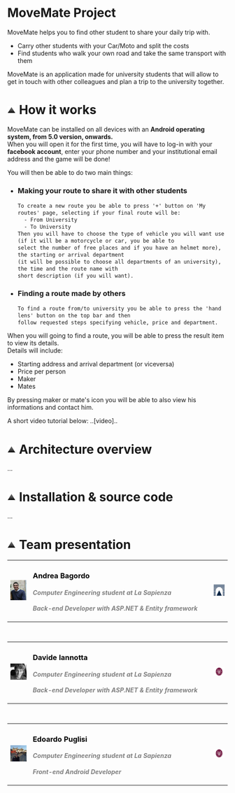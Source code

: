 <h1 id="project"> MoveMate Project </h1>

MoveMate helps you to find other student to share your daily trip with.
* Carry other students with your Car/Moto and split the costs
* Find students who walk your own road and take the same transport with them

MoveMate is an application made for university students that will allow to get in touch with other colleagues and plan a trip to the university together.
 
<h1 id="how-works"><a href="#menu"><img src="vector-icon.png" alt="su" width="20"></a> How it works </h1>

MoveMate can be installed on all devices with an **Android operating system, from 5.0 version, onwards.** <br>
When you will open it for the first time, you will have to log-in with your **facebook account**, enter your phone number and your institutional email address and the game will be done!

You will then be able to do two main things:
* ### Making your route to share it with other students
      To create a new route you be able to press '+' button on 'My routes' page, selecting if your final route will be:
        - From University
        - To University
      Then you will have to choose the type of vehicle you will want use (if it will be a motorcycle or car, you be able to
      select the number of free places and if you have an helmet more), the starting or arrival department 
      (it will be possible to choose all departments of an university), the time and the route name with 
      short description (if you will want).
* ### Finding a route made by others
      To find a route from/to university you be able to press the 'hand lens' button on the top bar and then 
      follow requested steps specifying vehicle, price and department.

When you will going to find a route, you will be able to press the result item to view its details. <br>
Details will include:
* Starting address and arrival department (or viceversa)
* Price per person
* Maker
* Mates

By pressing maker or mate's icon you will be able to also view his informations and contact him.

A short video tutorial below:
..[video]..

<h1 id="arch-view"><a href="#menu"><img src="vector-icon.png" alt="su" width="20"></a> Architecture overview </h1>
...

<h1 id="install-source"><a href="#menu"><img src="vector-icon.png" alt="su" width="20"></a> Installation &amp; source code </h1>
...

<h1 id="team"><a href="#menu"><img src="vector-icon.png" alt="su" width="20"></a> Team presentation </h1>
<section class="site-footer" style="color: gray; text-align: left;">

 <section id="team-items">
 
   <table>
    <tr>
     <td style="border: 0;"><img class="btn" style="margin: 0; padding: 0; border-color: rgba(0, 0, 0,0.2);" src="andr-pic.jpg" alt="su" width="150"></td>
     <td width="400" style="border: 0;"><section class="btn" style="text-align: left;">
     <h3 style="color: black;">Andrea Bagordo</h3>
     <h4 style="color: gray; font-style: italic;">Computer Engineering student at La Sapienza</h4>
     <h4 style="color: gray; font-style: italic; font-weight: Bold;">Back-end Developer with ASP.NET &amp; Entity framework</h4>
     </section></td>
     <td style="border: 0;"><section class="btn"><img src="logoromatre.png" alt="uni" width="100"></section></td>
    </tr>
   </table>
   <br>
   <table>
    <tr>
     <td style="border: 0;"><img class="btn" style="margin: 0; padding: 0; border-color: rgba(0, 0, 0,0.2);" src="david-pic.jpg" alt="su" width="150"></td>
     <td width="400" style="border: 0;"><section class="btn" style="text-align: left;">
     <h3 style="color: black;">Davide Iannotta</h3>
     <h4 style="color: gray; font-style: italic;">Computer Engineering student at La Sapienza</h4>
     <h4 style="color: gray; font-style: italic; font-weight: Bold;">Back-end Developer with ASP.NET &amp; Entity framework</h4>
     </section></td>
     <td style="border: 0;"><section class="btn"><img src="sapienzaicon.jpg" alt="uni" width="100"></section></td>
    </tr>
   </table>
   <br>
   <table>
    <tr>
     <td style="border: 0;"><img class="btn" style="margin: 0; padding: 0; border-color: rgba(0, 0, 0,0.2);" src="edo-pic.jpg" alt="su" width="150"></td>
     <td width="400" style="border: 0;"><section class="btn" style="text-align: left;">
     <h3 style="color: black;">Edoardo Puglisi</h3>
     <h4 style="color: gray; font-style: italic;">Computer Engineering student at La Sapienza</h4>
     <h4 style="color: gray; font-style: italic; font-weight: Bold;">Front-end Android Developer</h4>
     </section></td>
     <td style="border: 0;"><section class="btn"><img src="sapienzaicon.jpg" alt="uni" width="100"></section></td>
    </tr>
   </table>
     
 </section>
</section>
